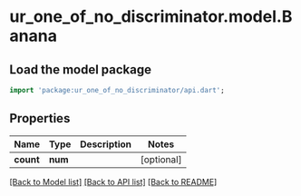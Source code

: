# ur_one_of_no_discriminator.model.Banana

## Load the model package
```dart
import 'package:ur_one_of_no_discriminator/api.dart';
```

## Properties
Name | Type | Description | Notes
------------ | ------------- | ------------- | -------------
**count** | **num** |  | [optional] 

[[Back to Model list]](../README.md#documentation-for-models) [[Back to API list]](../README.md#documentation-for-api-endpoints) [[Back to README]](../README.md)


